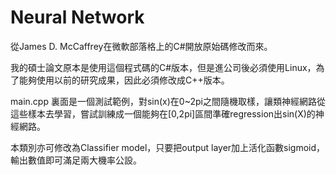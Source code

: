# Neural Network
從James D. McCaffrey在微軟部落格上的C#開放原始碼修改而來。

我的碩士論文原本是使用這個程式碼的C#版本，但是進公司後必須使用Linux，為了能夠使用以前的研究成果，因此必須修改成C++版本。

main.cpp 裏面是一個測試範例，對sin(x)在0~2pi之間隨機取樣，讓類神經網路從這些樣本去學習，嘗試訓練成一個能夠在[0,2pi]區間準確regression出sin(X)的神經網路。

本類別亦可修改為Classifier model，只要把output layer加上活化函數sigmoid，輸出數值即可滿足兩大機率公設。 
